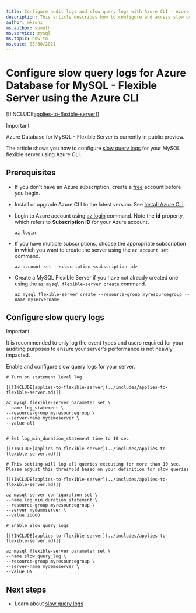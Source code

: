 ```yaml
---
title: Configure audit logs and slow query logs with Azure CLI - Azure Database for MySQL - Flexible Server
description: This article describes how to configure and access slow query logs in Azure Database for MySQL Flexible Server from the Azure CLI.
author: mksuni
ms.author: sumuth
ms.service: mysql
ms.topic: how-to
ms.date: 03/30/2021
---
```


# Configure slow query logs for Azure Database for MySQL - Flexible Server using the Azure CLI

[[!INCLUDE[applies-to-flexible-server](../includes/applies-to-flexible-server.md)]]

> [!IMPORTANT]
> Azure Database for MySQL - Flexible Server is currently in public preview.

The article shows you how to configure [slow query logs](concepts-slow-query-logs.md) for your MySQL flexible server using Azure CLI. 

## Prerequisites

- If you don't have an Azure subscription, create a [free](https://azure.microsoft.com/free/) account before you begin.
- Install or upgrade Azure CLI to the latest version. See [Install Azure CLI](/cli/azure/install-azure-cli).
-  Login to Azure account using [az login](/cli/azure/reference-index#az_login) command. Note the **id** property, which refers to **Subscription ID** for your Azure account.

    ```azurecli-interactive
    az login
    ````

- If you have multiple subscriptions, choose the appropriate subscription in which you want to create the server using the ```az account set``` command.
`
    ```azurecli
    az account set --subscription <subscription id>
    ```

- Create a MySQL Flexible Server if you have not already created one using the ```az mysql flexible-server create``` command.

    ```azurecli
    az mysql flexible-server create --resource-group myresourcegroup --name myservername
    ```

## Configure slow query logs

>[!IMPORTANT]
> It is recommended to only log the event types and users required for your auditing purposes to ensure your server's performance is not heavily impacted.

Enable and configure slow query logs for your server.

```azurecli
# Turn on statement level log

[[!INCLUDE[applies-to-flexible-server](../includes/applies-to-flexible-server.md)]]

az mysql flexible-server parameter set \
--name log_statement \
--resource-group myresourcegroup \
--server-name mydemoserver \
--value all


# Set log_min_duration_statement time to 10 sec

[[!INCLUDE[applies-to-flexible-server](../includes/applies-to-flexible-server.md)]]

# This setting will log all queries executing for more than 10 sec. Please adjust this threshold based on your definition for slow queries

[[!INCLUDE[applies-to-flexible-server](../includes/applies-to-flexible-server.md)]]

az mysql server configuration set \
--name log_min_duration_statement \
--resource-group myresourcegroup \
--server mydemoserver \
--value 10000

# Enable Slow query logs

[[!INCLUDE[applies-to-flexible-server](../includes/applies-to-flexible-server.md)]]

az mysql flexible-server parameter set \
--name slow_query_log \
--resource-group myresourcegroup \
--server-name mydemoserver \
--value ON

```

## Next steps
- Learn about [slow query logs](concepts-slow-query-logs.md)
